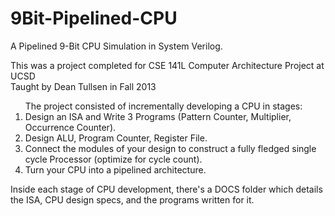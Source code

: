 9Bit-Pipelined-CPU
==================

A Pipelined 9-Bit CPU Simulation in System Verilog.
<p>
This was a project completed for CSE 141L Computer Architecture Project at UCSD
<br>Taught by Dean Tullsen in Fall 2013</p>

<ol>The project consisted of incrementally developing a CPU in stages:<br>
<li>Design an ISA and Write 3 Programs (Pattern Counter, Multiplier, Occurrence Counter).</li>
<li>Design ALU, Program Counter, Register File.</li>
<li>Connect the modules of your design to construct a fully fledged single cycle Processor (optimize for cycle count).</li>
<li>Turn your CPU into a pipelined architecture.</li>
</ol>
<p>
Inside each stage of CPU development, there's a DOCS folder which details the ISA, CPU design specs,
and the programs written for it.</p>

